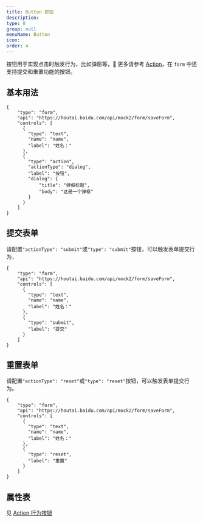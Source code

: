 ```yaml
---
title: Button 按钮
description:
type: 0
group: null
menuName: Button
icon:
order: 4
---
```


按钮用于实现点击时触发行为，比如弹窗等， 更多请参考 [Action](./action)，在 `form` 中还支持提交和重置功能的按钮。

## 基本用法

```schema:height="350" scope="body"
{
    "type": "form",
    "api": "https://houtai.baidu.com/api/mock2/form/saveForm",
    "controls": [
      {
        "type": "text",
        "name": "name",
        "label": "姓名："
      },
      {
        "type": "action",
        "actionType": "dialog",
        "label": "按钮",
        "dialog": {
            "title": "弹框标题",
            "body": "这是一个弹框"
        }
      }
    ]
}
```

## 提交表单

请配置`"actionType": "submit"`或`"type": "submit"`按钮，可以触发表单提交行为，

```schema:height="350" scope="body"
{
    "type": "form",
    "api": "https://houtai.baidu.com/api/mock2/form/saveForm",
    "controls": [
      {
        "type": "text",
        "name": "name",
        "label": "姓名："
      },
      {
        "type": "submit",
        "label": "提交"
      }
    ]
}
```

## 重置表单

请配置`"actionType": "reset"`或`"type": "reset"`按钮，可以触发表单提交行为。

```schema:height="350" scope="body"
{
    "type": "form",
    "api": "https://houtai.baidu.com/api/mock2/form/saveForm",
    "controls": [
      {
        "type": "text",
        "name": "name",
        "label": "姓名："
      },
      {
        "type": "reset",
        "label": "重置"
      }
    ]
}
```

## 属性表

见 [Action 行为按钮](../action)
